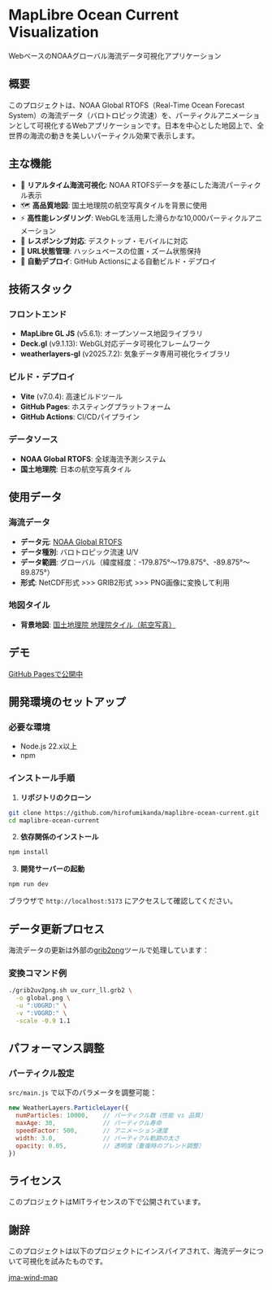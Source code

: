# MapLibre Ocean Current Visualization

WebベースのNOAAグローバル海流データ可視化アプリケーション

## 概要

このプロジェクトは、NOAA Global RTOFS（Real-Time Ocean Forecast System）の海流データ（バロトロピック流速）を、パーティクルアニメーションとして可視化するWebアプリケーションです。日本を中心とした地図上で、全世界の海流の動きを美しいパーティクル効果で表示します。

## 主な機能

- 🌊 **リアルタイム海流可視化**: NOAA RTOFSデータを基にした海流パーティクル表示
- 🗺️ **高品質地図**: 国土地理院の航空写真タイルを背景に使用
- ⚡ **高性能レンダリング**: WebGLを活用した滑らかな10,000パーティクルアニメーション
- 📱 **レスポンシブ対応**: デスクトップ・モバイルに対応
- 🔗 **URL状態管理**: ハッシュベースの位置・ズーム状態保持
- 🚀 **自動デプロイ**: GitHub Actionsによる自動ビルド・デプロイ

## 技術スタック

### フロントエンド
- **MapLibre GL JS** (v5.6.1): オープンソース地図ライブラリ
- **Deck.gl** (v9.1.13): WebGL対応データ可視化フレームワーク
- **weatherlayers-gl** (v2025.7.2): 気象データ専用可視化ライブラリ

### ビルド・デプロイ
- **Vite** (v7.0.4): 高速ビルドツール
- **GitHub Pages**: ホスティングプラットフォーム
- **GitHub Actions**: CI/CDパイプライン

### データソース
- **NOAA Global RTOFS**: 全球海流予測システム
- **国土地理院**: 日本の航空写真タイル

## 使用データ

### 海流データ
- **データ元**: [NOAA Global RTOFS](https://polar.ncep.noaa.gov/global/)
- **データ種別**: バロトロピック流速 U/V
- **データ範囲**: グローバル（緯度経度：-179.875°～179.875°、-89.875°～89.875°）
- **形式**: NetCDF形式 >>> GRIB2形式 >>> PNG画像に変換して利用

### 地図タイル
- **背景地図**: [国土地理院 地理院タイル（航空写真）](https://maps.gsi.go.jp/development/ichiran.html#seamlessphoto)

## デモ

[GitHub Pagesで公開中](https://hirofumikanda.github.io/maplibre-ocean-current/)

## 開発環境のセットアップ

### 必要な環境
- Node.js 22.x以上
- npm 

### インストール手順

1. **リポジトリのクローン**
```bash
git clone https://github.com/hirofumikanda/maplibre-ocean-current.git
cd maplibre-ocean-current
```

2. **依存関係のインストール**
```bash
npm install
```

3. **開発サーバーの起動**
```bash
npm run dev
```

ブラウザで `http://localhost:5173` にアクセスして確認してください。

## データ更新プロセス

海流データの更新は外部の[grib2png](https://github.com/naogify/grib2png.sh)ツールで処理しています：

### 変換コマンド例
```bash
./grib2uv2png.sh uv_curr_ll.grb2 \
  -o global.png \
  -u ":UOGRD:" \
  -v ":VOGRD:" \
  -scale -0.9 1.1
```

## パフォーマンス調整

### パーティクル設定
`src/main.js` で以下のパラメータを調整可能：

```javascript
new WeatherLayers.ParticleLayer({
  numParticles: 10000,    // パーティクル数（性能 vs 品質）
  maxAge: 30,             // パーティクル寿命
  speedFactor: 500,       // アニメーション速度
  width: 3.0,             // パーティクル軌跡の太さ
  opacity: 0.05,          // 透明度（重複時のブレンド調整）
})
```

## ライセンス

このプロジェクトはMITライセンスの下で公開されています。

## 謝辞

このプロジェクトは以下のプロジェクトにインスパイアされて、海流データについて可視化を試みたものです。

[jma-wind-map](https://github.com/naogify/jma-wind-map)